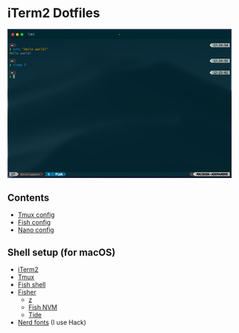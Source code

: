 # iTerm2 Dotfiles

<div align="center">
  <img width="800" src="./media/screen1.png" alt="Screen of the terminal" />  
</div>

## Contents

- [Tmux config](/tmux/README.md)
- [Fish config](/fish/README.md)
- [Nano config](/nano/README.md)

## Shell setup (for macOS)

- [iTerm2](https://iterm2.com/)
- [Tmux](https://github.com/tmux/tmux/wiki)
- [Fish shell](https://fishshell.com/)
- [Fisher](https://github.com/jorgebucaran/fisher)
  - [z](https://github.com/jethrokuan/z)
  - [Fish NVM](https://github.com/jorgebucaran/nvm.fish)
  - [Tide](https://github.com/IlanCosman/tide)
- [Nerd fonts](https://github.com/ryanoasis/nerd-fonts) (I use Hack)
